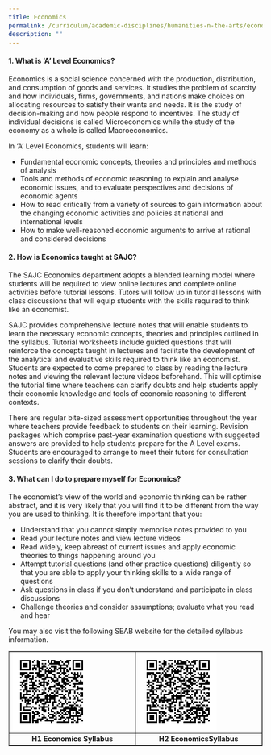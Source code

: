 ```yaml
---
title: Economics
permalink: /curriculum/academic-disciplines/humanities-n-the-arts/economics/
description: ""
---
```

<h4><strong>1. What is &lsquo;A&rsquo; Level Economics?</strong></h4>
<p>Economics is a social science concerned with the production, distribution, and consumption of goods and services. It studies the problem of scarcity and how individuals, firms, governments, and nations make choices on allocating resources to satisfy their wants and needs. It is the study of decision-making and how people respond to incentives. The study of individual decisions is called Microeconomics while the study of the economy as a whole is called Macroeconomics.</p>
<p>In &lsquo;A&rsquo; Level Economics, students will learn:</p>
<ul>
<li>Fundamental economic concepts, theories and principles and methods of analysis</li>
<li>Tools and methods of economic reasoning to explain and analyse economic issues, and to evaluate perspectives and decisions of economic agents</li>
<li>How to read critically from a variety of sources to gain information about the changing economic activities and policies at national and international levels</li>
<li>How to make well-reasoned economic arguments to arrive at rational and considered decisions</li>
</ul>
<h4><strong>2. How is Economics taught at SAJC?</strong></h4>
<p>The SAJC Economics department adopts a blended learning model where students will be required to view online lectures and complete online activities before tutorial lessons. Tutors will follow up in tutorial lessons with class discussions that will equip students with the skills required to think like an economist.</p>
<p>SAJC provides comprehensive lecture notes that will enable students to learn the necessary economic concepts, theories and principles outlined in the syllabus. Tutorial worksheets include guided questions that will reinforce the concepts taught in lectures and facilitate the development of the analytical and evaluative skills required to think like an economist. Students are expected to come prepared to class by reading the lecture notes and viewing the relevant lecture videos beforehand. This will optimise the tutorial time where teachers can clarify doubts and help students apply their economic knowledge and tools of economic reasoning to different contexts.</p>
<p>There are regular bite-sized assessment opportunities throughout the year where teachers provide feedback to students on their learning. Revision packages which comprise past-year examination questions with suggested answers are provided to help students prepare for the A Level exams. Students are encouraged to arrange to meet their tutors for consultation sessions to clarify their doubts.</p>
<h4><strong>3. What can I do to prepare myself for Economics?</strong></h4>
<p>The economist&rsquo;s view of the world and economic thinking can be rather abstract, and it is very likely that you will find it to be different from the way you are used to thinking. It is therefore important that you:</p>
<ul>
<li>Understand that you cannot simply memorise notes provided to you</li>
<li>Read your lecture notes and view lecture videos</li>
<li>Read widely, keep abreast of current issues and apply economic theories to things happening around you</li>
<li>Attempt tutorial questions (and other practice questions) diligently so that you are able to apply your thinking skills to a wide range of questions</li>
<li>Ask questions in class if you don&rsquo;t understand and participate in class discussions</li>
<li>Challenge theories and consider assumptions; evaluate what you read and hear</li>
</ul>
<p>You may also visit the following SEAB website for the detailed syllabus information.</p>
<table style="border-collapse: collapse; width: 100%;" border="1">
<tbody>
<tr>
<td style="width: 50%;"><img style="width: 65%;" src="/images/econ1.png" /></td>
<td style="width: 50%;"><img style="width: 65%;" src="/images/econ2.png" /></td>
</tr>
<tr>
<td style="width: 50%; text-align: center;"><strong>H1 Economics Syllabus</strong></td>
<td style="width: 50%; text-align: center;"><strong>H2 EconomicsSyllabus</strong></td>
</tr>
</tbody>
</table>